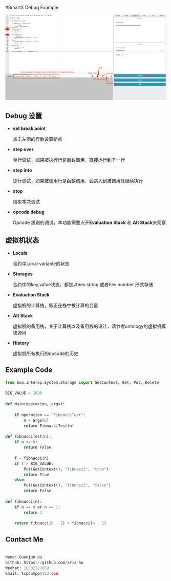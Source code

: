 #SmartX Debug Example


![smartx debug](../images/debug.png)

## Debug 设置
- **set break point**

  点击左侧的行数设置断点

- **step over** 

  单行调试，如果被执行行是函数调用，直接运行到下一行

- **step into** 

  逐行调试，如果被调用行是函数调用，会跳入到被调用处继续执行

- **stop** 

  结束本次调试
  
- **opcode debug** 

  Opcode 级别的调试，本功能需要点开**Evaluation Stack** 和 **Alt Stack**来观察


## 虚拟机状态

- **Locals**

  合约中Local variable的状态

- **Storages**

  合约中的key,value状态，都是以hex string 或者hex number 形式存储

- **Evaluation Stack**

  虚拟机的计算栈，即正在栈中被计算的变量
  
- **Alt Stack**

  虚拟机的备用栈，关于计算栈以及备用栈的设计，请参考ontology的虚拟机模块源码

- **History**

  虚拟机所有执行的opcode的历史

## Example Code

```python
from boa.interop.System.Storage import GetContext, Get, Put, Delete

BIG_VALUE = 1000

def Main(operation, args):
  
    if operation == "FibnacciTest":
        n = args[0]
        return FibnacciTest(n)   
           
def FibnacciTest(n):
    if n <= 0:
        return False
        
    f = fibnacci(n)
    if f > BIG_VALUE:
        Put(GetContext(), "fibnacci", "true")
        return True
    else:
        Put(GetContext(), "fibnacci", "false")
        return False
    
def fibnacci(n):
    if n == 0 or n == 1:
        return 1

    return fibnacci(n - 1) + fibnacci(n - 2)
```
## Contact Me
```python

Name: Guanjun Hu 
Github: https://github.com/xris-hu
Wechat: 18502127659
Email: tcpdumpp@163.com
```
